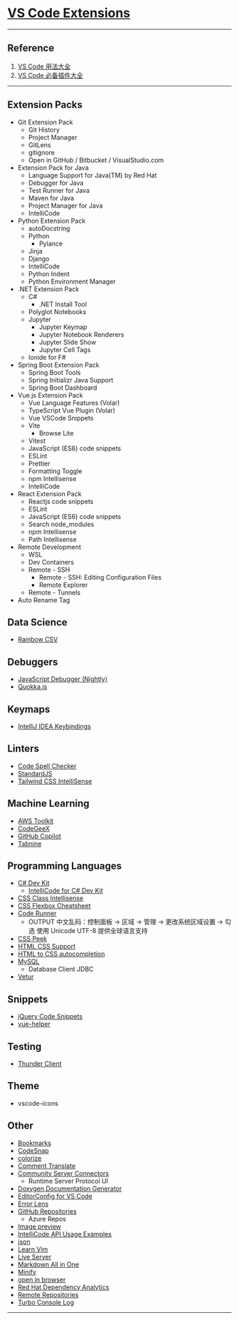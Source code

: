 # [VS Code Extensions](https://marketplace.visualstudio.com/search?target=VSCode&category=All%20categories&sortBy=Installs)

---
## Reference
1. [VS Code 用法大全](https://space.bilibili.com/337242418/channel/collectiondetail?sid=1815914)
2. [VS Code 必备插件大全](https://space.bilibili.com/383062034/channel/collectiondetail?sid=1900603)
---
## Extension Packs
- Git Extension Pack
    - Git History
    - Project Manager
    - GitLens
    - gitignore
    - Open in GitHub / Bitbucket / VisualStudio.com
- Extension Pack for Java
    - Language Support for Java(TM) by Red Hat
    - Debugger for Java
    - Test Runner for Java
    - Maven for Java
    - Project Manager for Java
    - IntelliCode
- Python Extension Pack
    - autoDocstring
    - Python
        - Pylance
    - Jinja
    - Django
    - IntelliCode
    - Python Indent
    - Python Environment Manager
- .NET Extension Pack
    - C#
        - .NET Install Tool
    - Polyglot Notebooks
    - Jupyter
        - Jupyter Keymap
        - Jupyter Notebook Renderers
        - Jupyter Slide Show
        - Jupyter Cell Tags
    - lonide for F#
- Spring Boot Extension Pack
    - Spring Boot Tools
    - Spring Initializr Java Support
    - Spring Boot Dashboard
- Vue.js Extension Pack
    - Vue Language Features (Volar)
    - TypeScript Vue Plugin (Volar)
    - Vue VSCode Snippets
    - Vite
        - Browse Lite
    - Vitest
    - JavaScript (ES6) code snippets
    - ESLint
    - Prettier
    - Formatting Toggle
    - npm Intellisense
    - IntelliCode
- React Extension Pack
    - Reactjs code snippets
    - ESLint
    - JavaScript (ES6) code snippets
    - Search node_modules
    - npm Intellisense
    - Path Intellisense
- Remote Development
    - WSL
    - Dev Containers
    - Remote - SSH
        - Remote - SSH: Editing Configuration Files
        - Remote Explorer
    - Remote - Tunnels
- Auto Rename Tag
## Data Science
- [Rainbow CSV](https://marketplace.visualstudio.com/items?itemName=mechatroner.rainbow-csv)
## Debuggers
- [JavaScript Debugger (Nightly)](https://marketplace.visualstudio.com/items?itemName=ms-vscode.js-debug-nightly)
- [Quokka.js](https://marketplace.visualstudio.com/items?itemName=WallabyJs.quokka-vscode)
## Keymaps
- [IntelliJ IDEA Keybindings](https://marketplace.visualstudio.com/items?itemName=k--kato.intellij-idea-keybindings)
## Linters
- [Code Spell Checker](https://marketplace.visualstudio.com/items?itemName=streetsidesoftware.code-spell-checker)
- [StandardJS](https://marketplace.visualstudio.com/items?itemName=standard.vscode-standard)
- [Tailwind CSS IntelliSense](https://marketplace.visualstudio.com/items?itemName=bradlc.vscode-tailwindcss)
## Machine Learning
- [AWS Toolkit](https://marketplace.visualstudio.com/items?itemName=AmazonWebServices.aws-toolkit-vscode)
- [CodeGeeX](https://marketplace.visualstudio.com/items?itemName=aminer.codegeex)
- [GitHub Copilot](https://marketplace.visualstudio.com/items?itemName=GitHub.copilot)
- [Tabnine](https://marketplace.visualstudio.com/items?itemName=TabNine.tabnine-vscode)
## Programming Languages
- [C# Dev Kit](https://marketplace.visualstudio.com/items?itemName=ms-dotnettools.csdevkit)
    - [IntelliCode for C# Dev Kit](https://marketplace.visualstudio.com/items?itemName=ms-dotnettools.vscodeintellicode-csharp)
- [CSS Class Intellisense](https://marketplace.visualstudio.com/items?itemName=Tarrow.css-class-intellisense)
- [CSS Flexbox Cheatsheet](https://marketplace.visualstudio.com/items?itemName=dzhavat.css-flexbox-cheatsheet)
- [Code Runner](https://marketplace.visualstudio.com/items?itemName=formulahendry.code-runner)
    - OUTPUT 中文乱码：控制面板 → 区域 → 管理 → 更改系统区域设置 → 勾选 使用 Unicode UTF-8 提供全球语言支持
- [CSS Peek](https://marketplace.visualstudio.com/items?itemName=pranaygp.vscode-css-peek)
- [HTML CSS Support](https://marketplace.visualstudio.com/items?itemName=ecmel.vscode-html-css)
- [HTML to CSS autocompletion](https://marketplace.visualstudio.com/items?itemName=solnurkarim.html-to-css-autocompletion)
- [MySQL](https://marketplace.visualstudio.com/items?itemName=cweijan.vscode-mysql-client2)
    - Database Client JDBC
- [Vetur](https://marketplace.visualstudio.com/items?itemName=octref.vetur)
## Snippets
- [jQuery Code Snippets](https://marketplace.visualstudio.com/items?itemName=donjayamanne.jquerysnippets)
- [vue-helper](https://marketplace.visualstudio.com/items?itemName=shenjiaolong.vue-helper)
## Testing
- [Thunder Client](https://marketplace.visualstudio.com/items?itemName=rangav.vscode-thunder-client)
## Theme
- vscode-icons
## Other
- [Bookmarks](https://marketplace.visualstudio.com/items?itemName=alefragnani.Bookmarks)
- [CodeSnap](https://marketplace.visualstudio.com/items?itemName=adpyke.codesnap)
- [colorize](https://marketplace.visualstudio.com/items?itemName=kamikillerto.vscode-colorize)
- [Comment Translate](https://marketplace.visualstudio.com/items?itemName=intellsmi.comment-translate)
- [Community Server Connectors](https://marketplace.visualstudio.com/items?itemName=redhat.vscode-community-server-connector)
    - Runtime Server Protocol UI
- [Doxygen Documentation Generator](https://marketplace.visualstudio.com/items?itemName=cschlosser.doxdocgen)
- [EditorConfig for VS Code](https://marketplace.visualstudio.com/items?itemName=EditorConfig.EditorConfig)
- [Error Lens](https://marketplace.visualstudio.com/items?itemName=usernamehw.errorlens)
- [GitHub Repositories](https://marketplace.visualstudio.com/items?itemName=GitHub.remotehub)
    - Azure Repos
- [Image preview](https://marketplace.visualstudio.com/items?itemName=kisstkondoros.vscode-gutter-preview)
- [IntelliCode API Usage Examples](https://marketplace.visualstudio.com/items?itemName=VisualStudioExptTeam.intellicode-api-usage-examples)
- [json](https://marketplace.visualstudio.com/items?itemName=ZainChen.json)
- [Learn Vim](https://marketplace.visualstudio.com/items?itemName=vintharas.learn-vim)
- [Live Server](https://marketplace.visualstudio.com/items?itemName=ritwickdey.LiveServer)
- [Markdown All in One](https://marketplace.visualstudio.com/items?itemName=starkwang.markdown)
- [Minify](https://marketplace.visualstudio.com/items?itemName=HookyQR.minify)
- [open in browser](https://marketplace.visualstudio.com/items?itemName=techer.open-in-browser)
- [Red Hat Dependency Analytics](https://marketplace.visualstudio.com/items?itemName=redhat.fabric8-analytics)
- [Remote Repositories](https://marketplace.visualstudio.com/items?itemName=ms-vscode.remote-repositories)
- [Turbo Console Log](https://marketplace.visualstudio.com/items?itemName=ChakrounAnas.turbo-console-log)
---
